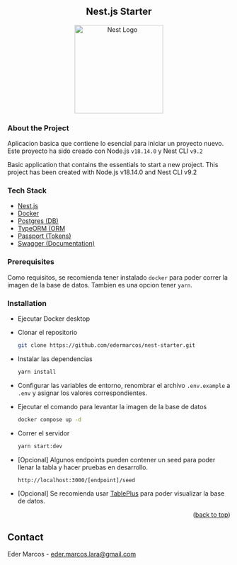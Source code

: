 <div>
  <h2 align="center">Nest.js Starter</h2>
  <p align="center">
    <a href="http://nestjs.com/" target="blank"><img src="https://nestjs.com/img/logo-small.svg" width="200" alt="Nest Logo" /></a>
  </p>
</div>

### About the Project

Aplicacion basica que contiene lo esencial para iniciar un proyecto nuevo.
Este proyecto ha sido creado con Node.js `v18.14.0` y Nest CLI `v9.2`

Basic application that contains the essentials to start a new project. This project has been created with Node.js v18.14.0 and Nest CLI v9.2

### Tech Stack

- [Nest.js](https://nestjs.com/)
- [Docker](https://www.docker.com/)
- [Postgres (DB)](https://www.postgresql.org/)
- [TypeORM (ORM](https://typeorm.io/#/)
- [Passport (Tokens)](http://www.passportjs.org/)
- [Swagger (Documentation)](https://swagger.io/)

### Prerequisites

Como requisitos, se recomienda tener instalado `docker` para poder correr la imagen de la base de datos.
Tambien es una opcion tener `yarn`.

### Installation

- Ejecutar Docker desktop

- Clonar el repositorio
   ```sh
   git clone https://github.com/edermarcos/nest-starter.git
   ```
- Instalar las dependencias
   ```sh
   yarn install
   ```

- Configurar las variables de entorno, renombrar el archivo `.env.example` a `.env` y asignar los valores correspondientes.

- Ejecutar el comando para levantar la imagen de la base de datos
   ```sh
   docker compose up -d
   ```
- Correr el servidor
   ```sh
   yarn start:dev
   ```
- [Opcional] Algunos endpoints pueden contener un seed para poder llenar la tabla y hacer pruebas en desarrollo.
   ```sh
   http://localhost:3000/[endpoint]/seed
   ```

- [Opcional] Se recomienda usar [TablePlus](https://tableplus.com/) para poder visualizar la base de datos.

<p align="right">(<a href="#top">back to top</a>)</p>

## Contact
Eder Marcos - eder.marcos.lara@gmail.com
